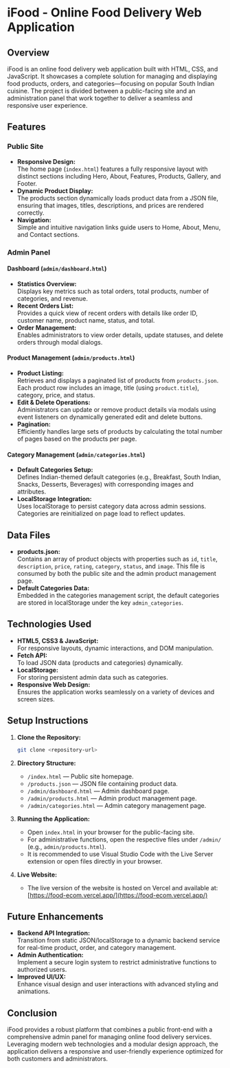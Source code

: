 # iFood - Online Food Delivery Web Application

## Overview

iFood is an online food delivery web application built with HTML, CSS, and JavaScript. It showcases a complete solution for managing and displaying food products, orders, and categories—focusing on popular South Indian cuisine. The project is divided between a public-facing site and an administration panel that work together to deliver a seamless and responsive user experience.

## Features

### Public Site

- **Responsive Design:**  
  The home page (`index.html`) features a fully responsive layout with distinct sections including Hero, About, Features, Products, Gallery, and Footer.
- **Dynamic Product Display:**  
  The products section dynamically loads product data from a JSON file, ensuring that images, titles, descriptions, and prices are rendered correctly.
- **Navigation:**  
  Simple and intuitive navigation links guide users to Home, About, Menu, and Contact sections.

### Admin Panel

#### Dashboard (`admin/dashboard.html`)

- **Statistics Overview:**  
  Displays key metrics such as total orders, total products, number of categories, and revenue.
- **Recent Orders List:**  
  Provides a quick view of recent orders with details like order ID, customer name, product name, status, and total.
- **Order Management:**  
  Enables administrators to view order details, update statuses, and delete orders through modal dialogs.

#### Product Management (`admin/products.html`)

- **Product Listing:**  
  Retrieves and displays a paginated list of products from `products.json`. Each product row includes an image, title (using `product.title`), category, price, and status.
- **Edit & Delete Operations:**  
  Administrators can update or remove product details via modals using event listeners on dynamically generated edit and delete buttons.
- **Pagination:**  
  Efficiently handles large sets of products by calculating the total number of pages based on the products per page.

#### Category Management (`admin/categories.html`)

- **Default Categories Setup:**  
  Defines Indian-themed default categories (e.g., Breakfast, South Indian, Snacks, Desserts, Beverages) with corresponding images and attributes.
- **LocalStorage Integration:**  
  Uses localStorage to persist category data across admin sessions. Categories are reinitialized on page load to reflect updates.

## Data Files

- **products.json:**  
  Contains an array of product objects with properties such as `id`, `title`, `description`, `price`, `rating`, `category`, `status`, and `image`. This file is consumed by both the public site and the admin product management page.
- **Default Categories Data:**  
  Embedded in the categories management script, the default categories are stored in localStorage under the key `admin_categories`.

## Technologies Used

- **HTML5, CSS3 & JavaScript:**  
  For responsive layouts, dynamic interactions, and DOM manipulation.
- **Fetch API:**  
  To load JSON data (products and categories) dynamically.
- **LocalStorage:**  
  For storing persistent admin data such as categories.
- **Responsive Web Design:**  
  Ensures the application works seamlessly on a variety of devices and screen sizes.

## Setup Instructions

1. **Clone the Repository:**
   ```sh
   git clone <repository-url>
   ```
2. **Directory Structure:**

   - `/index.html` — Public site homepage.
   - `/products.json` — JSON file containing product data.
   - `/admin/dashboard.html` — Admin dashboard page.
   - `/admin/products.html` — Admin product management page.
   - `/admin/categories.html` — Admin category management page.

3. **Running the Application:**

   - Open `index.html` in your browser for the public-facing site.
   - For administrative functions, open the respective files under `/admin/` (e.g., `admin/products.html`).
   - It is recommended to use Visual Studio Code with the Live Server extension or open files directly in your browser.

4. **Live Website:**
   - The live version of the website is hosted on Vercel and available at: [https://food-ecom.vercel.app/](https://food-ecom.vercel.app/)

## Future Enhancements

- **Backend API Integration:**  
  Transition from static JSON/localStorage to a dynamic backend service for real-time product, order, and category management.
- **Admin Authentication:**  
  Implement a secure login system to restrict administrative functions to authorized users.
- **Improved UI/UX:**  
  Enhance visual design and user interactions with advanced styling and animations.

## Conclusion

iFood provides a robust platform that combines a public front-end with a comprehensive admin panel for managing online food delivery services. Leveraging modern web technologies and a modular design approach, the application delivers a responsive and user-friendly experience optimized for both customers and administrators.
